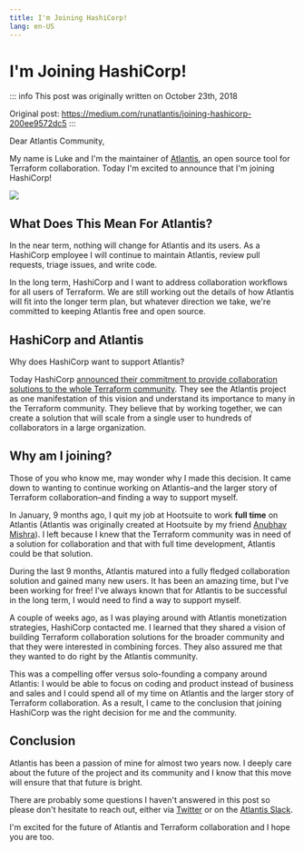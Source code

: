 ```yaml
---
title: I'm Joining HashiCorp!
lang: en-US
---
```


# I'm Joining HashiCorp!

::: info
This post was originally written on October 23th, 2018

Original post: https://medium.com/runatlantis/joining-hashicorp-200ee9572dc5
:::

Dear Atlantis Community,

My name is Luke and I'm the maintainer of [Atlantis](https://www.runatlantis.io/), an open source tool for Terraform collaboration. Today I'm excited to announce that I'm joining HashiCorp!

![](/blog/joining-hashicorp/pic1.webp)

## What Does This Mean For Atlantis?

In the near term, nothing will change for Atlantis and its users. As a HashiCorp employee I will continue to maintain Atlantis, review pull requests, triage issues, and write code.

In the long term, HashiCorp and I want to address collaboration workflows for all users of Terraform. We are still working out the details of how Atlantis will fit into the longer term plan, but whatever direction we take, we're committed to keeping Atlantis free and open source.

## HashiCorp and Atlantis

Why does HashiCorp want to support Atlantis?

Today HashiCorp [announced their commitment to provide collaboration solutions to the whole Terraform community](https://www.hashicorp.com/blog/terraform-collaboration-for-everyone). They see the Atlantis project as one manifestation of this vision and understand its importance to many in the Terraform community. They believe that by working together, we can create a solution that will scale from a single user to hundreds of collaborators in a large organization.

## Why am I joining?

Those of you who know me, may wonder why I made this decision. It came down to wanting to continue working on Atlantis–and the larger story of Terraform collaboration–and finding a way to support myself.

In January, 9 months ago, I quit my job at Hootsuite to work **full time** on Atlantis (Atlantis was originally created at Hootsuite by my friend [Anubhav Mishra](https://twitter.com/anubhavm)). I left because I knew that the Terraform community was in need of a solution for collaboration and that with full time development, Atlantis could be that solution.

During the last 9 months, Atlantis matured into a fully fledged collaboration solution and gained many new users. It has been an amazing time, but I've been working for free! I've always known that for Atlantis to be successful in the long term, I would need to find a way to support myself.

A couple of weeks ago, as I was playing around with Atlantis monetization strategies, HashiCorp contacted me. I learned that they shared a vision of building Terraform collaboration solutions for the broader community and that they were interested in combining forces. They also assured me that they wanted to do right by the Atlantis community.

This was a compelling offer versus solo-founding a company around Atlantis: I would be able to focus on coding and product instead of business and sales and I could spend all of my time on Atlantis and the larger story of Terraform collaboration. As a result, I came to the conclusion that joining HashiCorp was the right decision for me and the community.

## Conclusion

Atlantis has been a passion of mine for almost two years now. I deeply care about the future of the project and its community and I know that this move will ensure that that future is bright.

There are probably some questions I haven't answered in this post so please don't hesitate to reach out, either via [Twitter](https://twitter.com/lkysow) or on the [Atlantis Slack](https://join.slack.com/t/atlantis-community/shared_invite/zt-9xlxtxtc-CUSKB1ATt_sQy6um~LDPNw).

I'm excited for the future of Atlantis and Terraform collaboration and I hope you are too.
